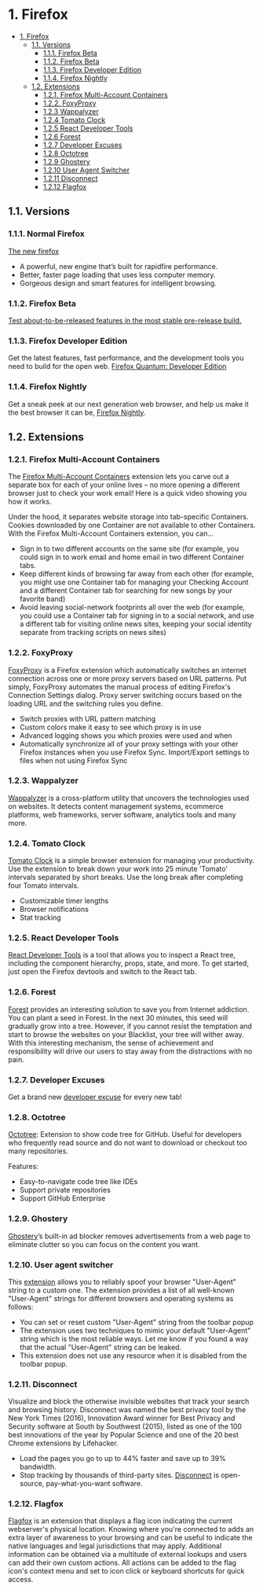 # 1. Firefox

<!-- TOC -->

- [1. Firefox](#1-firefox)
    - [1.1. Versions](#11-versions)
        - [1.1.1. Firefox Beta](#111-normal-firefox)
        - [1.1.2. Firefox Beta](#112-firefox-beta)
        - [1.1.3. Firefox Developer Edition](#113-firefox-developer-edition)
        - [1.1.4. Firefox Nightly](#114-firefox-nightly)
    - [1.2. Extensions](#12-extensions)
        - [1.2.1. Firefox Multi-Account Containers](#121-firefox-multi-account-containers)
        - [1.2.2. FoxyProxy](#122-foxyproxy)
        - [1.2.3 Wappalyzer](#123-wappalyzer)
        - [1.2.4 Tomato Clock](#124-tomato-clock)
        - [1.2.5 React Developer Tools](#125-react-developer-tools)
        - [1.2.6 Forest](#126-forest)
        - [1.2.7 Developer Excuses](#127-developer-excuses)
        - [1.2.8 Octotree](#128-octotree)
        - [1.2.9 Ghostery](#129-ghostery)
        - [1.2.10 User Agent Switcher](#1210.-user-agent-switcher)
        - [1.2.11 Disconnect](#1211-disconnect)
        - [1.2.12 Flagfox](#1212-flagfox)

<!-- /TOC -->

## 1.1. Versions

### 1.1.1. Normal Firefox

[The new firefox](https://www.mozilla.org/en-US/firefox/)

- A powerful, new engine that’s built for rapidfire performance.
- Better, faster page loading that uses less computer memory.
- Gorgeous design and smart features for intelligent browsing.

### 1.1.2. Firefox Beta

[Test about-to-be-released features in the most stable pre-release build.](https://www.mozilla.org/en-US/firefox/channel/desktop/)

### 1.1.3. Firefox Developer Edition

Get the latest features, fast performance, and the development tools you need to build for the open web. [Firefox Quantum: Developer Edition](https://www.mozilla.org/en-US/firefox/developer/)

### 1.1.4. Firefox Nightly

Get a sneak peek at our next generation web browser, and help us make it the best browser it can be, [Firefox Nightly](https://www.mozilla.org/en-US/firefox/channel/desktop/).

## 1.2. Extensions

### 1.2.1. Firefox Multi-Account Containers

The [Firefox Multi-Account Containers](https://addons.mozilla.org/nl/firefox/addon/multi-account-containers/) extension lets you carve out a separate box for each of your online lives – no more opening a different browser just to check your work email! Here is a quick video showing you how it works.

Under the hood, it separates website storage into tab-specific Containers. Cookies downloaded by one Container are not available to other Containers. With the Firefox Multi-Account Containers extension, you can...

- Sign in to two different accounts on the same site (for example, you could sign in to work email and home email in two different Container tabs.
- Keep different kinds of browsing far away from each other (for example, you might use one Container tab for managing your Checking Account and a different Container tab for searching for new songs by your favorite band)
- Avoid leaving social-network footprints all over the web (for example, you could use a Container tab for signing in to a social network, and use a different tab for visiting online news sites, keeping your social identity separate from tracking scripts on news sites)

### 1.2.2. FoxyProxy

[FoxyProxy](https://addons.mozilla.org/nl/firefox/addon/foxyproxy-standard) is a Firefox extension which automatically switches an internet connection across one or more proxy servers based on URL patterns. Put simply, FoxyProxy automates the manual process of editing Firefox's Connection Settings dialog. Proxy server switching occurs based on the loading URL and the switching rules you define.

- Switch proxies with URL pattern matching
- Custom colors make it easy to see which proxy is in use
- Advanced logging shows you which proxies were used and when
- Automatically synchronize all of your proxy settings with your other Firefox instances when you use Firefox Sync. Import/Export settings to files when not using Firefox Sync

### 1.2.3. Wappalyzer

[Wappalyzer](https://www.wappalyzer.com/) is a cross-platform utility that uncovers the technologies used on websites. It detects content management systems, ecommerce platforms, web frameworks, server software, analytics tools and many more. 

### 1.2.4. Tomato Clock

[Tomato Clock](https://addons.mozilla.org/nl/firefox/addon/tomato-clock) is a simple browser extension for managing your productivity. Use the extension to break down your work into 25 minute 'Tomato' intervals separated by short breaks. Use the long break after completing four Tomato intervals.

- Customizable timer lengths
- Browser notifications
- Stat tracking

### 1.2.5. React Developer Tools

[React Developer Tools](https://addons.mozilla.org/nl/firefox/addon/react-devtools) is a tool that allows you to inspect a React tree, including the component hierarchy, props, state, and more. To get started, just open the Firefox devtools and switch to the React tab.

### 1.2.6. Forest

[Forest](https://addons.mozilla.org/nl/firefox/addon/forest-stay-focused-be-present) provides an interesting solution to save you from Internet addiction. You can plant a seed in Forest. In the next 30 minutes, this seed will gradually grow into a tree. However, if you cannot resist the temptation and start to browse the websites on your Blacklist, your tree will wither away. With this interesting mechanism, the sense of achievement and responsibility will drive our users to stay away from the distractions with no pain.

### 1.2.7. Developer Excuses

Get a brand new [developer excuse](https://addons.mozilla.org/nl/firefox/addon/developer-excuses) for every new tab!

### 1.2.8. Octotree

[Octotree](https://addons.mozilla.org/nl/firefox/addon/octotree): Extension to show code tree for GitHub. Useful for developers who frequently read source and do not want to download or checkout too many repositories.

Features:
- Easy-to-navigate code tree like IDEs
- Support private repositories
- Support GitHub Enterprise

### 1.2.9. Ghostery

[Ghostery](https://addons.mozilla.org/en-US/firefox/addon/ghostery)’s built-in ad blocker removes advertisements from a web page to eliminate clutter so you can focus on the content you want.

### 1.2.10. User agent switcher

This [extension](https://addons.mozilla.org/nl/firefox/addon/user-agent-string-switcher) allows you to reliably spoof your browser "User-Agent" string to a custom one. The extension provides a list of all well-known "User-Agent" strings for different browsers and operating systems as follows:
- You can set or reset custom "User-Agent" string from the toolbar popup
- The extension uses two techniques to mimic your default "User-Agent" string which is the most reliable ways. Let me know if you found a way that the actual "User-Agent" string can be leaked.
- This extension does not use any resource when it is disabled from the toolbar popup.

### 1.2.11. Disconnect

Visualize and block the otherwise invisible websites that track your search and browsing history.
Disconnect was named the best privacy tool by the New York Times (2016), Innovation Award winner for Best Privacy and Security software at South by Southwest (2015), listed as one of the 100 best innovations of the year by Popular Science and one of the 20 best Chrome extensions by Lifehacker.
- Load the pages you go to up to 44% faster and save up to 39% bandwidth.
- Stop tracking by thousands of third-party sites.
[Disconnect](https://addons.mozilla.org/nl/firefox/addon/disconnect) is open-source, pay-what-you-want software.

### 1.2.12. Flagfox

[Flagfox](https://addons.mozilla.org/en-US/firefox/addon/flagfox) is an extension that displays a flag icon indicating the current webserver's physical location. Knowing where you're connected to adds an extra layer of awareness to your browsing and can be useful to indicate the native languages and legal jurisdictions that may apply. Additional information can be obtained via a multitude of external lookups and users can add their own custom actions. All actions can be added to the flag icon's context menu and set to icon click or keyboard shortcuts for quick access.